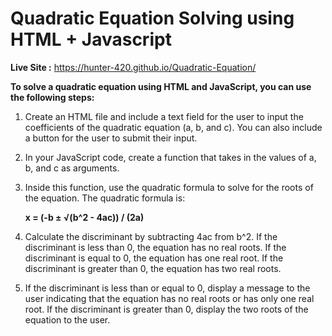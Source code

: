 # Quadratic Equation Solving using HTML + Javascript
**Live Site :**  https://hunter-420.github.io/Quadratic-Equation/

**To solve a quadratic equation using HTML and JavaScript, you can use the following steps:**

1. Create an HTML file and include a text field for the user to input the coefficients of the quadratic equation (a, b, and c). You can also include a button for the user to submit their input.

2. In your JavaScript code, create a function that takes in the values of a, b, and c as arguments.

3. Inside this function, use the quadratic formula to solve for the roots of the equation. The quadratic formula is:

      **x = (-b ± √(b^2 - 4ac)) / (2a)**

4. Calculate the discriminant by subtracting 4ac from b^2. If the discriminant is less than 0, the equation has no real roots. If the discriminant is equal to 0, the equation has one real root. If the discriminant is greater than 0, the equation has two real roots.

5. If the discriminant is less than or equal to 0, display a message to the user indicating that the equation has no real roots or has only one real root. If the discriminant is greater than 0, display the two roots of the equation to the user.

